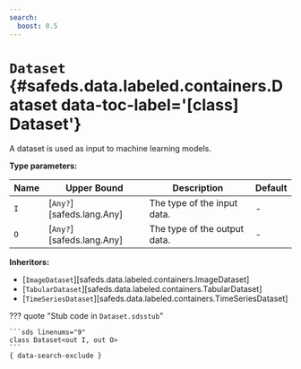 ```yaml
---
search:
  boost: 0.5
---
```


[//]: # (DO NOT EDIT THIS FILE DIRECTLY. Instead, edit the corresponding stub file and execute `npm run docs:api`.)

# <code class="doc-symbol doc-symbol-class"></code> `Dataset` {#safeds.data.labeled.containers.Dataset data-toc-label='[class] Dataset'}

A dataset is used as input to machine learning models.

**Type parameters:**

| Name | Upper Bound | Description | Default |
|------|-------------|-------------|---------|
| `I` | [`Any?`][safeds.lang.Any] | The type of the input data. | - |
| `O` | [`Any?`][safeds.lang.Any] | The type of the output data. | - |

**Inheritors:**

- [`ImageDataset`][safeds.data.labeled.containers.ImageDataset]
- [`TabularDataset`][safeds.data.labeled.containers.TabularDataset]
- [`TimeSeriesDataset`][safeds.data.labeled.containers.TimeSeriesDataset]

??? quote "Stub code in `Dataset.sdsstub`"

    ```sds linenums="9"
    class Dataset<out I, out O>
    ```
    { data-search-exclude }
